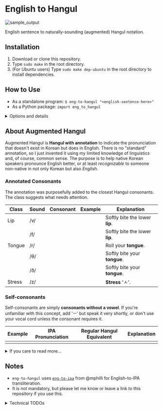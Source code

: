 # English to Hangul

![sample_output](https://github.com/user-attachments/assets/dc1cfa83-eb2e-4f39-a6ff-da6bf3c954b0)

English sentence to naturally-sounding (augmented) Hangul notation.
  
## Installation
 
1. Download or clone this repository.
2. Type `sudo make` in the root directory.
3. (For Ubuntu users) Type `sudo make dep-ubuntu` in the root directory to install dependencies.

## How to Use

 * As a standalone program: `$ eng-to-hangul "<english-sentence-here>"`
 * As a Python package: `import eng_to_hangul`

<details>
  <summary>Options and details</summary>
  
 * For the standalone program
    * `-f <filename>`: Read from `<filename>` and convert it line by line.
    * `-D`: Don't draw the Hangul sentence. Output only in the terminal.
    * `-o <filename>`: Print the output to `<filename>` (if empty, on the screen).
    * `-s`: Print in the regular Hangul.
    * `-A`: Turn off annotations.
    * `-C`: Turn off self consonants. Self-consonants will be assigned with 'ㅡ.'
    * `-r`: Retrieve every possible pronunciation.
 * For the Python package
    * (Details to be added)

</details>

## About Augmented Hangul

Augmented Hangul is **Hangul with annotation** to indicate the pronunciation that doesn't exist in Korean but does in English. There is no "standard" annotation, so I just invented it using my limited knowledge of linguistics and, of course, common sense. The purpose is to help native Korean speakers pronounce English better, or at least _recognizable_ to someone non-native in not only Korean but also _English_.

### Annotated Consonants

The annotation was purposefully added to the closest Hangul consonants. The class suggests what needs attention.

| Class  	| Sound 	| Consonant 	| Example     | Explanation                    |
|--------	|-------	|-----------	|-----------	|-------------                   |
| Lip    	| /v/   	|           	|             | Softly bite the lower **lip**. |
|        	| /f/   	|           	|             | Softly bite the lower **lip**. |
| Tongue 	| /r/   	|           	|             | Roll your **tongue**.          |
|        	| /θ/   	|           	|             | Softly bite your **tongue**.   |
|        	| /ð/   	|           	|             | Softly bite your **tongue**.   |
| Stress 	| /z/   	|           	|             | **Stress** 'ㅅ'.                |

### Self-consonants

Self-consonants are simply **consonants without a vowel**. If you're unfamiliar with this concept, add 'ㅡ' but speak it very shortly, or don't use your vocal cord unless the consonant requires it.

| Example     | IPA Pronunciation | Regular Hangul Equivalent | Explanation |
|-------------|-------------------|---------------------------|-------------|
|             |                   |                           |             |

<details>
  <summary>If you care to read more...</summary>

### Motivation

The basic philosophy behind this is, "We can only imagine just as much as we can describe." 

Because some pronunciation is lacking in Korean, native Korean speakers are particularly bad at some pronunciation, so much so that non-Koreans may find it difficult to understand. I reckon this is because they cannot "imagine" how to pronounce those lacking pronunciation, especially when combined with other speakable sounds (e.g., consonant clusters). To make matters a little worse, native Koreans tend to use Hangul to "emulate" any sounds because Hangul is excellent at it. The only problem is that some of the pronunciation is lacking in Hangul, which makes Koreans' "imagination" stop there. 

My solution is to introduce **annotations and self-consonants** so that any Hangul user can "imagine" those lacking sounds and speak them better. Specifically, annotations will describe the missing sounds in Hangul (i.e., /f/, /v/, /z/, /r/, /θ/, and /ð/), and self-consonants will describe consonant clusters (e.g., al**ps** or **st**rike). They were deliberately designed to fit in the regular Hangul as seamlessly as possible so that people who had not heard of augmented Hangul could still read it roughly. For example, the annotated 'ㄸ' indicates /θ/, but clueless readers may simply ignore the annotation but still get the closest approximation (i.e., unannotated 'ㄸ').

### My Two-cents
  
The languages that use Latin alphabets (i.e., A to Z) routinely add annotations to the closest alphabets to describe their unique sounds, and for the letters that they _don't_ use, they just simply leave it in the Alphabet set so that they can use them to describe _other_ language pronunciation. I think Hangul can do this the other way around: we add annotations and a new concept (i.e., consonant clusters) to describe other language pronunciation and use regular Hangul letters to describe Korean as it's always been.

[This](https://gwangmu.medium.com/extending-hangul-for-english-70e8be3fc6ef) was written when I first thought about augmented Hangul, though at that point, I thought /z/ doesn't need to be thoroughly described in Hangul so I ruled out /z/ from the annotation list. Full disclosure: it was.

</details>

## Notes

 * `eng-to-hangul` uses [`eng-to-ipa`](https://github.com/mphilli/English-to-IPA) from @mphilli for English-to-IPA transliteration.
 * It is not mandatory, but please let me know or leave a link to this repository if you use this.


<details>
  <summary>Technical TODOs</summary>
  
 - Write "What is augmented Hangul?"
 - Translate the whole documentation in Korean.
 - Improve the handling of pronunciation variations.
 - Support the preferred ways of some pronunciations.
 - Package the repository more nicely. (Help needed!)
    - Installing non-`pip` dependencies (e.g., `python3-tk`, `python3-pil.imagetk`, and `UnDotum`)
    - Printing post-install messages after installation. (in `setup.py`)
    - Uploading this repository to a Python package manager.
 - Provide a friendlier interface to non-terminal or non-Linux users.
 - Draw the original English sentence below Hangul.
 - Support drawing regular Hangul sentences.
 - Support annotations for final consonants.

</details>
